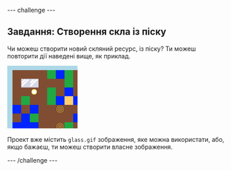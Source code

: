 \--- challenge \---

## Завдання: Створення скла із піску

Чи можеш створити новий скляний ресурс, із піску? Ти можеш повторити дії наведені вище, як приклад.

![знімок екрану](images/craft-glass.png)

Проект вже містить `glass.gif` зображення, яке можна використати, або, якщо бажаєш, ти можеш створити власне зображення.

\--- /challenge \---
